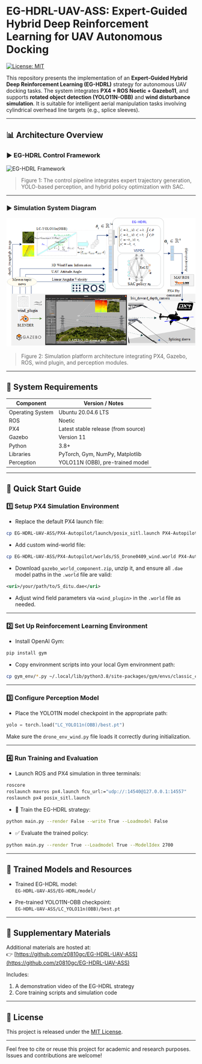 # EG-HDRL-UAV-ASS: Expert-Guided Hybrid Deep Reinforcement Learning for UAV Autonomous Docking

[![License: MIT](https://img.shields.io/badge/license-MIT-green.svg)](LICENSE)

This repository presents the implementation of an **Expert-Guided Hybrid Deep Reinforcement Learning (EG-HDRL)** strategy for autonomous UAV docking tasks. The system integrates **PX4 + ROS Noetic + Gazebo11**, and supports **rotated object detection (YOLO11N-OBB)** and **wind disturbance simulation**. It is suitable for intelligent aerial manipulation tasks involving cylindrical overhead line targets (e.g., splice sleeves).

---

## 📊 Architecture Overview

### ▶ EG-HDRL Control Framework  
![EG-HDRL Framework](image/eg_hdrl_framework.png)

> Figure 1: The control pipeline integrates expert trajectory generation, YOLO-based perception, and hybrid policy optimization with SAC.

---

### ▶ Simulation System Diagram  
![Simulated Environment](image/sim_env_structure.png)

> Figure 2: Simulation platform architecture integrating PX4, Gazebo, ROS, wind plugin, and perception modules.

---

## 🧰 System Requirements

| Component        | Version / Notes                  |
|------------------|----------------------------------|
| Operating System | Ubuntu 20.04.6 LTS               |
| ROS              | Noetic                          |
| PX4              | Latest stable release (from source) |
| Gazebo           | Version 11                      |
| Python           | 3.8+                            |
| Libraries        | PyTorch, Gym, NumPy, Matplotlib |
| Perception       | YOLO11N (OBB), pre-trained model |

---

## 🚀 Quick Start Guide

### 1️⃣ Setup PX4 Simulation Environment

- Replace the default PX4 launch file:

```bash
cp EG-HDRL-UAV-ASS/PX4-Autopilot/launch/posix_sitl.launch PX4-Autopilot/launch/
```

- Add custom wind-world file:

```bash
cp EG-HDRL-UAV-ASS/PX4-Autopilot/worlds/SS_Drone0409_wind.world PX4-Autopilot/Tools/simulation/gazebo-classic/sitl_gazebo-classic/worlds/
```

- Download `gazebo_world_component.zip`, unzip it, and ensure all `.dae` model paths in the `.world` file are valid:

```xml
<uri>/your/path/to/S_ditu.dae</uri>
```

- Adjust wind field parameters via `<wind_plugin>` in the `.world` file as needed.

---

### 2️⃣ Set Up Reinforcement Learning Environment

- Install OpenAI Gym:

```bash
pip install gym
```

- Copy environment scripts into your local Gym environment path:

```bash
cp gym_env/*.py ~/.local/lib/python3.8/site-packages/gym/envs/classic_control/
```

---

### 3️⃣ Configure Perception Model

- Place the YOLO11N model checkpoint in the appropriate path:

```python
yolo = torch.load("LC_YOLO11n(OBB)/best.pt")
```

Make sure the `drone_env_wind.py` file loads it correctly during initialization.

---

### 4️⃣ Run Training and Evaluation

- Launch ROS and PX4 simulation in three terminals:

```bash
roscore
roslaunch mavros px4.launch fcu_url:="udp://:14540@127.0.0.1:14557"
roslaunch px4 posix_sitl.launch
```

- 🧠 Train the EG-HDRL strategy:

```bash
python main.py --render False --write True --Loadmodel False
```

- ✅ Evaluate the trained policy:

```bash
python main.py --render True --Loadmodel True --ModelIdex 2700
```

---

## 🧠 Trained Models and Resources

- Trained EG-HDRL model:  
  `EG-HDRL-UAV-ASS/EG-HDRL/model/`

- Pre-trained YOLO11N-OBB checkpoint:  
  `EG-HDRL-UAV-ASS/LC_YOLO11n(OBB)/best.pt`

---

## 📎 Supplementary Materials

Additional materials are hosted at:  
👉 [https://github.com/z0810gc/EG-HDRL-UAV-ASS](https://github.com/z0810gc/EG-HDRL-UAV-ASS)

Includes:
1. A demonstration video of the EG-HDRL strategy  
2. Core training scripts and simulation code  

---

## 📄 License

This project is released under the [MIT License](LICENSE).

---

Feel free to cite or reuse this project for academic and research purposes.  
Issues and contributions are welcome!